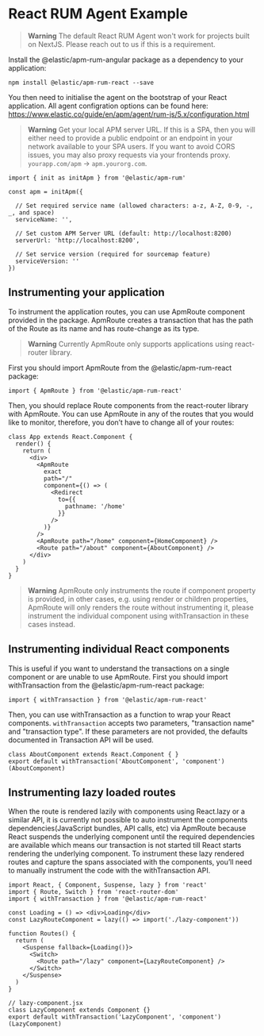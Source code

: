 # React RUM Agent Example

> **Warning**
> The default React RUM Agent won't work for projects built on NextJS. Please reach out to us if this is a requirement.

Install the @elastic/apm-rum-angular package as a dependency to your application:

```
npm install @elastic/apm-rum-react --save
```

You then need to initialise the agent on the bootstrap of your React application. All agent configration options can be found here: https://www.elastic.co/guide/en/apm/agent/rum-js/5.x/configuration.html

> **Warning**
> Get your local APM server URL. If this is a SPA, then you will either need to provide a public endpoint or an endpoint in your network available to your SPA users. If you want to avoid CORS issues, you may also proxy requests via your frontends proxy. `yourapp.com/apm` -> `apm.yourorg.com`.

```
import { init as initApm } from '@elastic/apm-rum'

const apm = initApm({

  // Set required service name (allowed characters: a-z, A-Z, 0-9, -, _, and space)
  serviceName: '',

  // Set custom APM Server URL (default: http://localhost:8200)
  serverUrl: 'http://localhost:8200',

  // Set service version (required for sourcemap feature)
  serviceVersion: ''
})
```

## Instrumenting your application

To instrument the application routes, you can use ApmRoute component provided in the package. ApmRoute creates a transaction that has the path of the Route as its name and has route-change as its type.

> **Warning**
> Currently ApmRoute only supports applications using react-router library.

First you should import ApmRoute from the @elastic/apm-rum-react package:

```
import { ApmRoute } from '@elastic/apm-rum-react'
```

Then, you should replace Route components from the react-router library with ApmRoute. You can use ApmRoute in any of the routes that you would like to monitor, therefore, you don’t have to change all of your routes:

```
class App extends React.Component {
  render() {
    return (
      <div>
        <ApmRoute
          exact
          path="/"
          component={() => (
            <Redirect
              to={{
                pathname: '/home'
              }}
            />
          )}
        />
        <ApmRoute path="/home" component={HomeComponent} />
        <Route path="/about" component={AboutComponent} />
      </div>
    )
  }
}
```

> **Warning**
> ApmRoute only instruments the route if component property is provided, in other cases, e.g. using render or children properties, ApmRoute will only renders the route without instrumenting it, please instrument the individual component using withTransaction in these cases instead.

## Instrumenting individual React components

This is useful if you want to understand the transactions on a single component or are unable to use ApmRoute. First you should import withTransaction from the @elastic/apm-rum-react package:

```
import { withTransaction } from '@elastic/apm-rum-react'
```

Then, you can use withTransaction as a function to wrap your React components. `withTransaction` accepts two parameters, "transaction name" and "transaction type". If these parameters are not provided, the defaults documented in Transaction API will be used.

```
class AboutComponent extends React.Component { }
export default withTransaction('AboutComponent', 'component')(AboutComponent)
```

## Instrumenting lazy loaded routes

When the route is rendered lazily with components using React.lazy or a similar API, it is currently not possible to auto instrument the components dependencies(JavaScript bundles, API calls, etc) via ApmRoute because React suspends the underlying component until the required dependencies are available which means our transaction is not started till React starts rendering the underlying component. To instrument these lazy rendered routes and capture the spans associated with the components, you’ll need to manually instrument the code with the withTransaction API.

```
import React, { Component, Suspense, lazy } from 'react'
import { Route, Switch } from 'react-router-dom'
import { withTransaction } from '@elastic/apm-rum-react'

const Loading = () => <div>Loading</div>
const LazyRouteComponent = lazy(() => import('./lazy-component'))

function Routes() {
  return (
    <Suspense fallback={Loading()}>
      <Switch>
        <Route path="/lazy" component={LazyRouteComponent} />
      </Switch>
    </Suspense>
  )
}

// lazy-component.jsx
class LazyComponent extends Component {}
export default withTransaction('LazyComponent', 'component')(LazyComponent)
```
